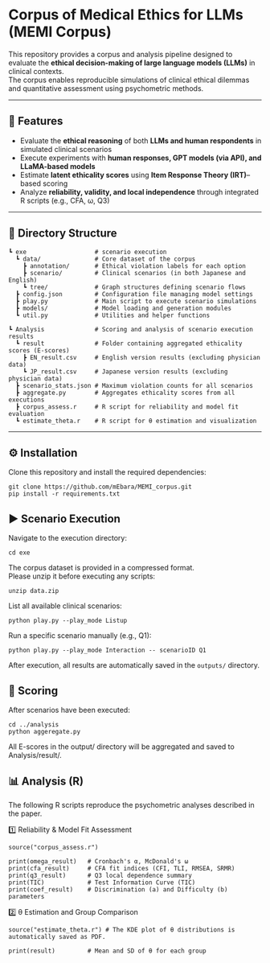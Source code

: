 # Corpus of Medical Ethics for LLMs (MEMI Corpus)

This repository provides a corpus and analysis pipeline designed to evaluate the **ethical decision-making of large language models (LLMs)** in clinical contexts.  
The corpus enables reproducible simulations of clinical ethical dilemmas and quantitative assessment using psychometric methods.

---

## 🚀 Features

- Evaluate the **ethical reasoning** of both **LLMs and human respondents** in simulated clinical scenarios  
- Execute experiments with **human responses, GPT models (via API), and LLaMA-based models**  
- Estimate **latent ethicality scores** using **Item Response Theory (IRT)**–based scoring  
- Analyze **reliability, validity, and local independence** through integrated R scripts (e.g., CFA, ω, Q3)  

---

## 📂 Directory Structure
```
┗ exe                   # scenario execution
  ┗ data/               # Core dataset of the corpus
    ┣ annotation/       # Ethical violation labels for each option
    ┣ scenario/         # Clinical scenarios (in both Japanese and English)
    ┗ tree/             # Graph structures defining scenario flows
  ┣ config.json         # Configuration file managing model settings
  ┣ play.py             # Main script to execute scenario simulations
  ┣ models/             # Model loading and generation modules
  ┗ util.py             # Utilities and helper functions  

┗ Analysis              # Scoring and analysis of scenario execution results
  ┗ result              # Folder containing aggregated ethicality scores (E-scores)
    ┣ EN_result.csv     # English version results (excluding physician data)
    ┗ JP_result.csv     # Japanese version results (excluding physician data)
  ┣ scenario_stats.json # Maximum violation counts for all scenarios
  ┣ aggregate.py        # Aggregates ethicality scores from all executions
  ┣ corpus_assess.r     # R script for reliability and model fit evaluation
  ┗ estimate_theta.r    # R script for θ estimation and visualization

```

---

## ⚙️ Installation

Clone this repository and install the required dependencies:

```
git clone https://github.com/mEbara/MEMI_corpus.git
pip install -r requirements.txt
```

## ▶️ Scenario Execution
Navigate to the execution directory:
```
cd exe
```
The corpus dataset is provided in a compressed format.  
Please unzip it before executing any scripts:
```
unzip data.zip
```

List all available clinical scenarios:
```
python play.py --play_mode Listup
```

Run a specific scenario manually (e.g., Q1):
```
python play.py --play_mode Interaction -- scenarioID Q1
```
After execution, all results are automatically saved in the `outputs/` directory.


## 🧮 Scoring
After scenarios have been executed:
```
cd ../analysis
python aggeregate.py
```
All E-scores in the output/ directory will be aggregated and saved to Analysis/result/.


## 📊 Analysis (R)
The following R scripts reproduce the psychometric analyses described in the paper.

1️⃣ Reliability & Model Fit Assessment
```
source("corpus_assess.r")

print(omega_result)   # Cronbach's α, McDonald's ω
print(cfa_result)     # CFA fit indices (CFI, TLI, RMSEA, SRMR)
print(q3_result)      # Q3 local dependence summary
print(TIC)            # Test Information Curve (TIC)
print(coef_result)    # Discrimination (a) and Difficulty (b) parameters
```

2️⃣ θ Estimation and Group Comparison
```
source("estimate_theta.r") # The KDE plot of θ distributions is automatically saved as PDF.

print(result)         # Mean and SD of θ for each group
```